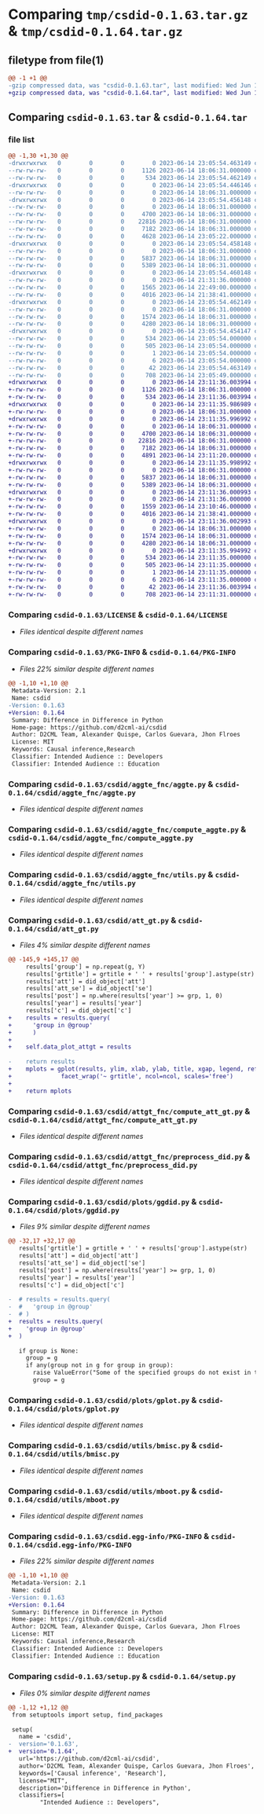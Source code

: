 # Comparing `tmp/csdid-0.1.63.tar.gz` & `tmp/csdid-0.1.64.tar.gz`

## filetype from file(1)

```diff
@@ -1 +1 @@
-gzip compressed data, was "csdid-0.1.63.tar", last modified: Wed Jun 14 23:05:54 2023, max compression
+gzip compressed data, was "csdid-0.1.64.tar", last modified: Wed Jun 14 23:11:36 2023, max compression
```

## Comparing `csdid-0.1.63.tar` & `csdid-0.1.64.tar`

### file list

```diff
@@ -1,30 +1,30 @@
-drwxrwxrwx   0        0        0        0 2023-06-14 23:05:54.463149 csdid-0.1.63/
--rw-rw-rw-   0        0        0     1126 2023-06-14 18:06:31.000000 csdid-0.1.63/LICENSE
--rw-rw-rw-   0        0        0      534 2023-06-14 23:05:54.462149 csdid-0.1.63/PKG-INFO
-drwxrwxrwx   0        0        0        0 2023-06-14 23:05:54.446146 csdid-0.1.63/csdid/
--rw-rw-rw-   0        0        0        0 2023-06-14 18:06:31.000000 csdid-0.1.63/csdid/__init__.py
-drwxrwxrwx   0        0        0        0 2023-06-14 23:05:54.456148 csdid-0.1.63/csdid/aggte_fnc/
--rw-rw-rw-   0        0        0        0 2023-06-14 18:06:31.000000 csdid-0.1.63/csdid/aggte_fnc/__init__.py
--rw-rw-rw-   0        0        0     4700 2023-06-14 18:06:31.000000 csdid-0.1.63/csdid/aggte_fnc/aggte.py
--rw-rw-rw-   0        0        0    22816 2023-06-14 18:06:31.000000 csdid-0.1.63/csdid/aggte_fnc/compute_aggte.py
--rw-rw-rw-   0        0        0     7182 2023-06-14 18:06:31.000000 csdid-0.1.63/csdid/aggte_fnc/utils.py
--rw-rw-rw-   0        0        0     4628 2023-06-14 23:05:22.000000 csdid-0.1.63/csdid/att_gt.py
-drwxrwxrwx   0        0        0        0 2023-06-14 23:05:54.458148 csdid-0.1.63/csdid/attgt_fnc/
--rw-rw-rw-   0        0        0        0 2023-06-14 18:06:31.000000 csdid-0.1.63/csdid/attgt_fnc/__init__.py
--rw-rw-rw-   0        0        0     5837 2023-06-14 18:06:31.000000 csdid-0.1.63/csdid/attgt_fnc/compute_att_gt.py
--rw-rw-rw-   0        0        0     5389 2023-06-14 18:06:31.000000 csdid-0.1.63/csdid/attgt_fnc/preprocess_did.py
-drwxrwxrwx   0        0        0        0 2023-06-14 23:05:54.460148 csdid-0.1.63/csdid/plots/
--rw-rw-rw-   0        0        0        0 2023-06-14 21:31:36.000000 csdid-0.1.63/csdid/plots/__init__.py
--rw-rw-rw-   0        0        0     1565 2023-06-14 22:49:00.000000 csdid-0.1.63/csdid/plots/ggdid.py
--rw-rw-rw-   0        0        0     4016 2023-06-14 21:38:41.000000 csdid-0.1.63/csdid/plots/gplot.py
-drwxrwxrwx   0        0        0        0 2023-06-14 23:05:54.462149 csdid-0.1.63/csdid/utils/
--rw-rw-rw-   0        0        0        0 2023-06-14 18:06:31.000000 csdid-0.1.63/csdid/utils/__init__.py
--rw-rw-rw-   0        0        0     1574 2023-06-14 18:06:31.000000 csdid-0.1.63/csdid/utils/bmisc.py
--rw-rw-rw-   0        0        0     4280 2023-06-14 18:06:31.000000 csdid-0.1.63/csdid/utils/mboot.py
-drwxrwxrwx   0        0        0        0 2023-06-14 23:05:54.454147 csdid-0.1.63/csdid.egg-info/
--rw-rw-rw-   0        0        0      534 2023-06-14 23:05:54.000000 csdid-0.1.63/csdid.egg-info/PKG-INFO
--rw-rw-rw-   0        0        0      505 2023-06-14 23:05:54.000000 csdid-0.1.63/csdid.egg-info/SOURCES.txt
--rw-rw-rw-   0        0        0        1 2023-06-14 23:05:54.000000 csdid-0.1.63/csdid.egg-info/dependency_links.txt
--rw-rw-rw-   0        0        0        6 2023-06-14 23:05:54.000000 csdid-0.1.63/csdid.egg-info/top_level.txt
--rw-rw-rw-   0        0        0       42 2023-06-14 23:05:54.463149 csdid-0.1.63/setup.cfg
--rw-rw-rw-   0        0        0      708 2023-06-14 23:05:49.000000 csdid-0.1.63/setup.py
+drwxrwxrwx   0        0        0        0 2023-06-14 23:11:36.003994 csdid-0.1.64/
+-rw-rw-rw-   0        0        0     1126 2023-06-14 18:06:31.000000 csdid-0.1.64/LICENSE
+-rw-rw-rw-   0        0        0      534 2023-06-14 23:11:36.003994 csdid-0.1.64/PKG-INFO
+drwxrwxrwx   0        0        0        0 2023-06-14 23:11:35.986989 csdid-0.1.64/csdid/
+-rw-rw-rw-   0        0        0        0 2023-06-14 18:06:31.000000 csdid-0.1.64/csdid/__init__.py
+drwxrwxrwx   0        0        0        0 2023-06-14 23:11:35.996992 csdid-0.1.64/csdid/aggte_fnc/
+-rw-rw-rw-   0        0        0        0 2023-06-14 18:06:31.000000 csdid-0.1.64/csdid/aggte_fnc/__init__.py
+-rw-rw-rw-   0        0        0     4700 2023-06-14 18:06:31.000000 csdid-0.1.64/csdid/aggte_fnc/aggte.py
+-rw-rw-rw-   0        0        0    22816 2023-06-14 18:06:31.000000 csdid-0.1.64/csdid/aggte_fnc/compute_aggte.py
+-rw-rw-rw-   0        0        0     7182 2023-06-14 18:06:31.000000 csdid-0.1.64/csdid/aggte_fnc/utils.py
+-rw-rw-rw-   0        0        0     4891 2023-06-14 23:11:20.000000 csdid-0.1.64/csdid/att_gt.py
+drwxrwxrwx   0        0        0        0 2023-06-14 23:11:35.998992 csdid-0.1.64/csdid/attgt_fnc/
+-rw-rw-rw-   0        0        0        0 2023-06-14 18:06:31.000000 csdid-0.1.64/csdid/attgt_fnc/__init__.py
+-rw-rw-rw-   0        0        0     5837 2023-06-14 18:06:31.000000 csdid-0.1.64/csdid/attgt_fnc/compute_att_gt.py
+-rw-rw-rw-   0        0        0     5389 2023-06-14 18:06:31.000000 csdid-0.1.64/csdid/attgt_fnc/preprocess_did.py
+drwxrwxrwx   0        0        0        0 2023-06-14 23:11:36.000993 csdid-0.1.64/csdid/plots/
+-rw-rw-rw-   0        0        0        0 2023-06-14 21:31:36.000000 csdid-0.1.64/csdid/plots/__init__.py
+-rw-rw-rw-   0        0        0     1559 2023-06-14 23:10:46.000000 csdid-0.1.64/csdid/plots/ggdid.py
+-rw-rw-rw-   0        0        0     4016 2023-06-14 21:38:41.000000 csdid-0.1.64/csdid/plots/gplot.py
+drwxrwxrwx   0        0        0        0 2023-06-14 23:11:36.002993 csdid-0.1.64/csdid/utils/
+-rw-rw-rw-   0        0        0        0 2023-06-14 18:06:31.000000 csdid-0.1.64/csdid/utils/__init__.py
+-rw-rw-rw-   0        0        0     1574 2023-06-14 18:06:31.000000 csdid-0.1.64/csdid/utils/bmisc.py
+-rw-rw-rw-   0        0        0     4280 2023-06-14 18:06:31.000000 csdid-0.1.64/csdid/utils/mboot.py
+drwxrwxrwx   0        0        0        0 2023-06-14 23:11:35.994992 csdid-0.1.64/csdid.egg-info/
+-rw-rw-rw-   0        0        0      534 2023-06-14 23:11:35.000000 csdid-0.1.64/csdid.egg-info/PKG-INFO
+-rw-rw-rw-   0        0        0      505 2023-06-14 23:11:35.000000 csdid-0.1.64/csdid.egg-info/SOURCES.txt
+-rw-rw-rw-   0        0        0        1 2023-06-14 23:11:35.000000 csdid-0.1.64/csdid.egg-info/dependency_links.txt
+-rw-rw-rw-   0        0        0        6 2023-06-14 23:11:35.000000 csdid-0.1.64/csdid.egg-info/top_level.txt
+-rw-rw-rw-   0        0        0       42 2023-06-14 23:11:36.003994 csdid-0.1.64/setup.cfg
+-rw-rw-rw-   0        0        0      708 2023-06-14 23:11:31.000000 csdid-0.1.64/setup.py
```

### Comparing `csdid-0.1.63/LICENSE` & `csdid-0.1.64/LICENSE`

 * *Files identical despite different names*

### Comparing `csdid-0.1.63/PKG-INFO` & `csdid-0.1.64/PKG-INFO`

 * *Files 22% similar despite different names*

```diff
@@ -1,10 +1,10 @@
 Metadata-Version: 2.1
 Name: csdid
-Version: 0.1.63
+Version: 0.1.64
 Summary: Difference in Difference in Python
 Home-page: https://github.com/d2cml-ai/csdid
 Author: D2CML Team, Alexander Quispe, Carlos Guevara, Jhon Flroes
 License: MIT
 Keywords: Causal inference,Research
 Classifier: Intended Audience :: Developers
 Classifier: Intended Audience :: Education
```

### Comparing `csdid-0.1.63/csdid/aggte_fnc/aggte.py` & `csdid-0.1.64/csdid/aggte_fnc/aggte.py`

 * *Files identical despite different names*

### Comparing `csdid-0.1.63/csdid/aggte_fnc/compute_aggte.py` & `csdid-0.1.64/csdid/aggte_fnc/compute_aggte.py`

 * *Files identical despite different names*

### Comparing `csdid-0.1.63/csdid/aggte_fnc/utils.py` & `csdid-0.1.64/csdid/aggte_fnc/utils.py`

 * *Files identical despite different names*

### Comparing `csdid-0.1.63/csdid/att_gt.py` & `csdid-0.1.64/csdid/att_gt.py`

 * *Files 4% similar despite different names*

```diff
@@ -145,9 +145,17 @@
     results['group'] = np.repeat(g, Y)
     results['grtitle'] = grtitle + ' ' + results['group'].astype(str)
     results['att'] = did_object['att']
     results['att_se'] = did_object['se']
     results['post'] = np.where(results['year'] >= grp, 1, 0)
     results['year'] = results['year']
     results['c'] = did_object['c']
+    results = results.query(
+      'group in @group'
+      )
+    
+    self.data_plot_attgt = results
 
-    return results 
+    mplots = gplot(results, ylim, xlab, ylab, title, xgap, legend, ref_line, theming) + \
+              facet_wrap('~ grtitle', ncol=ncol, scales='free')
+
+    return mplots
```

### Comparing `csdid-0.1.63/csdid/attgt_fnc/compute_att_gt.py` & `csdid-0.1.64/csdid/attgt_fnc/compute_att_gt.py`

 * *Files identical despite different names*

### Comparing `csdid-0.1.63/csdid/attgt_fnc/preprocess_did.py` & `csdid-0.1.64/csdid/attgt_fnc/preprocess_did.py`

 * *Files identical despite different names*

### Comparing `csdid-0.1.63/csdid/plots/ggdid.py` & `csdid-0.1.64/csdid/plots/ggdid.py`

 * *Files 9% similar despite different names*

```diff
@@ -32,17 +32,17 @@
   results['grtitle'] = grtitle + ' ' + results['group'].astype(str)
   results['att'] = did_object['att']
   results['att_se'] = did_object['se']
   results['post'] = np.where(results['year'] >= grp, 1, 0)
   results['year'] = results['year']
   results['c'] = did_object['c']
 
-  # results = results.query(
-  #   'group in @group'
-  # )
+  results = results.query(
+    'group in @group'
+  )
 
   if group is None:
     group = g
     if any(group not in g for group in group):
       raise ValueError("Some of the specified groups do not exist in the data. Reporting all available groups.")
       group = g
```

### Comparing `csdid-0.1.63/csdid/plots/gplot.py` & `csdid-0.1.64/csdid/plots/gplot.py`

 * *Files identical despite different names*

### Comparing `csdid-0.1.63/csdid/utils/bmisc.py` & `csdid-0.1.64/csdid/utils/bmisc.py`

 * *Files identical despite different names*

### Comparing `csdid-0.1.63/csdid/utils/mboot.py` & `csdid-0.1.64/csdid/utils/mboot.py`

 * *Files identical despite different names*

### Comparing `csdid-0.1.63/csdid.egg-info/PKG-INFO` & `csdid-0.1.64/csdid.egg-info/PKG-INFO`

 * *Files 22% similar despite different names*

```diff
@@ -1,10 +1,10 @@
 Metadata-Version: 2.1
 Name: csdid
-Version: 0.1.63
+Version: 0.1.64
 Summary: Difference in Difference in Python
 Home-page: https://github.com/d2cml-ai/csdid
 Author: D2CML Team, Alexander Quispe, Carlos Guevara, Jhon Flroes
 License: MIT
 Keywords: Causal inference,Research
 Classifier: Intended Audience :: Developers
 Classifier: Intended Audience :: Education
```

### Comparing `csdid-0.1.63/setup.py` & `csdid-0.1.64/setup.py`

 * *Files 0% similar despite different names*

```diff
@@ -1,12 +1,12 @@
 from setuptools import setup, find_packages
 
 setup(
   name = 'csdid',
-  version='0.1.63',
+  version='0.1.64',
   url='https://github.com/d2cml-ai/csdid',
   author='D2CML Team, Alexander Quispe, Carlos Guevara, Jhon Flroes',
   keywords=['Causal inference', 'Research'],
   license="MIT",
   description='Difference in Difference in Python',
   classifiers=[
         "Intended Audience :: Developers",
```

